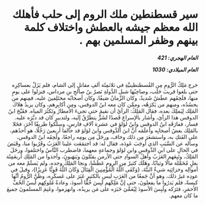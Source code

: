 <h1 dir="rtl">سير قسطنطين ملك الروم إلى حلب فأهلك الله معظم جيشه بالعطش واختلاف كلمة بينهم وظفر المسلمين بهم .</h1>

<h5 dir="rtl">العام الهجري:  421

العام الميلادي: 1030

</h5>

<p dir="rtl">خرج مَلِكُ الرُّومِ مِن القُسطنطينيَّةِ في ثلاثمِئَة ألفِ مقاتلٍ إلى الشام، فلم يَزَلْ بعساكِرِه حتى بلغوا قريبَ حَلَب، وصاحِبُها شبل الدَّولةِ نَصرُ بنُ صالحِ بنِ مرداس، فنزلوا على يومٍ منها، فلَحِقَهم عطَشٌ شَديدٌ، وكان الزَّمانُ صَيفًا، وكان أصحابُه مختَلِفينَ عليه، فمِنهم من يحسُدُه، ومنهم من يَكرَهُه، وممَّن كان معه ابنُ الدوقس، ومِن أكابِرِهم، وكان يريدُ هلاكَ المَلِك لِيَملِكَ بعده، فقال المَلِكُ: الرأيُ أن نقيمَ حتى تجيءَ الأمطارُ وتَكثُرَ المياه. فقَبَّحَ ابنُ الدوقس هذا الرأيَ، وأشار بالإسراعِ قَصدًا لشَرٍّ يتطَرَّقُ إليه، ولتدبيرٍ كان قد دبَّرَه عليه. فسار، ففارَقَه ابنُ الدوقس وابنُ لؤلؤٍ في عشرة آلافِ فارسٍ، وسلكوا طريقًا آخَرَ، فخَلا بالمَلِك بعضُ أصحابِه وأعلَمَه أنَّ ابنَ الدَّوقس وابنَ لؤلؤ قد حالفا أربعينَ رَجُلًا، هو أحدُهم، على الفَتكِ به، واستشعَرَ مِن ذلك وخاف، ورحَلَ مِن يومِه راجعًا، ولَحِقَه ابنُ الدوقس، وسأله عن السَّبَبِ الذي أوجَبَ عَودَه، فقال له: قد اجتمَعَت علينا العَرَبُ وقَرُبوا منا، وقَبَضَ في الحالِ على ابنِ الدَّوقسِ وابنِ لؤلؤ وجماعةٍ معهما، فاضطرب النَّاسُ واختلفوا، ورحَلَ المَلِكُ، وتَبِعَهم العَرَبُ وأهلُ السوادِ حتى الأرمن يقتُلونَ ويَنهَبونَ، وأخذوا من المَلِكِ أربعَمِئَة بغلٍ مُحَمَّلة مالًا وثيابًا، وهَلَك كثيرٌ مِن الرومِ عَطَشًا، ونجا المَلِكُ وحده، ولم يَسلَمْ معه من أموالِه وخزائِنِه شيءٌ البتَّةَ، {وَكَفَى اللَّهُ الْمُؤْمِنِينَ الْقِتَالَ وَكَانَ اللَّهُ قَوِيًّا عَزِيزًا}، وقيلَ في عودِه غيرُ ذلك، وهو أنَّ جَمعًا من العَرَبِ ليس بالكثيرِ عَبَرَ على عَسكَرِه، وظَنَّ الرُّومُ أنَّها كبسةٌ، فلم يَدرُوا ما يفعلونَ، حتى إنَّ مَلِكَهم لَبِسَ خُفًّا أسودَ، وعادةُ مُلوكِهم لُبسُ الخُفِّ الأحمَرِ، فتَرَكه ولَبِسَ الأسودَ لِيُعَمِّيَ خَبَرَه على مَن يريدُه، وانهزموا، وغَنِمَ المسلمونَ جميعَ ما كان معهم.</p></br>
